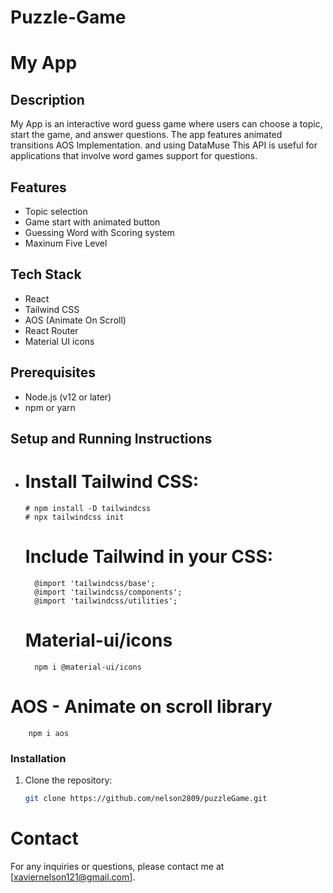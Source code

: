 # Puzzle-Game
# My App

## Description

My App is an interactive word guess game where users can choose a topic, start the game, and answer questions. The app features animated transitions AOS Implementation. and using  DataMuse This API is useful for applications that involve word games support for questions.

## Features

- Topic selection
- Game start with animated button
- Guessing Word with Scoring system
- Maxinum Five Level 

## Tech Stack

- React
- Tailwind CSS
- AOS (Animate On Scroll)
- React Router
- Material UI icons

## Prerequisites

- Node.js (v12 or later)
- npm or yarn

## Setup and Running Instructions

- # Install Tailwind CSS:
      # npm install -D tailwindcss
      # npx tailwindcss init

  # Include Tailwind in your CSS:
  
        @import 'tailwindcss/base';
        @import 'tailwindcss/components';
        @import 'tailwindcss/utilities';

   # Material-ui/icons
        npm i @material-ui/icons

# AOS - Animate on scroll library
        npm i aos

### Installation

1. Clone the repository:
   ```sh
   git clone https://github.com/nelson2809/puzzleGame.git

# Contact
For any inquiries or questions, please contact me at [xaviernelson121@gmail.com].
   
